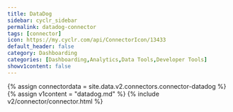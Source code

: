 ```yaml
---
title: DataDog
sidebar: cyclr_sidebar
permalink: datadog-connector
tags: [connector]
icon: https://my.cyclr.com/api/ConnectorIcon/13433
default_header: false
category: Dashboarding
categories: [Dashboarding,Analytics,Data Tools,Developer Tools]
showv1content: false
---
```

{% assign connectordata = site.data.v2.connectors.connector-datadog %}
{% assign v1content = "datadog.md" %}
{% include v2/connector/connector.html %}	